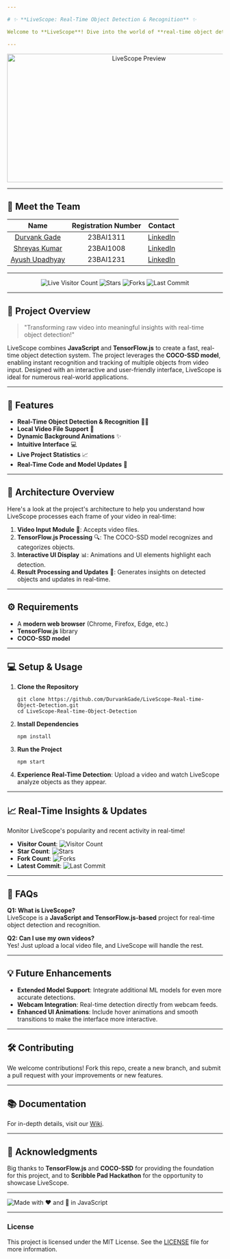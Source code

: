```yaml
---

# ✨ **LiveScope: Real-Time Object Detection & Recognition** ✨

Welcome to **LiveScope**! Dive into the world of **real-time object detection and recognition**, powered by **JavaScript** and **TensorFlow.js**. With a sleek design and engaging features, LiveScope is perfect for applications in surveillance, autonomous vehicles, and beyond!

---
```


<div align="center">
  <img src="https://via.placeholder.com/600x300.png?text=LiveScope+Preview" alt="LiveScope Preview" width="600" height="300">
</div>

---

## 👥 **Meet the Team**

| Name | Registration Number | Contact |
|:----:|:--------------------:|:--------------:|
| [Durvank Gade](https://github.com/DurvankGade) | 23BAI1311 | [LinkedIn](https://www.linkedin.com/in/durvank-gade-bb38a0276/) |
| [Shreyas Kumar](https://github.com/shkshreyas) | 23BAI1008 | [LinkedIn](https://www.linkedin.com/in/shkshreyas/) |
| [Ayush Upadhyay]() | 23BAI1231 | [LinkedIn](https://www.linkedin.com/in/ayushdevai/) |

---

<div align="center">
  <img src="https://visitor-badge.laobi.icu/badge?page_id=DurvankGade.LiveScope-Real-time-Object-Detection" alt="Live Visitor Count" />
  <img src="https://img.shields.io/github/stars/DurvankGade/LiveScope-Real-time-Object-Detection?style=social" alt="Stars" />
  <img src="https://img.shields.io/github/forks/DurvankGade/LiveScope-Real-time-Object-Detection" alt="Forks" />
  <img src="https://img.shields.io/github/last-commit/DurvankGade/LiveScope-Real-time-Object-Detection" alt="Last Commit" />
</div>

---

## 🚀 **Project Overview**

> "Transforming raw video into meaningful insights with real-time object detection!"  



LiveScope combines **JavaScript** and **TensorFlow.js** to create a fast, real-time object detection system. The project leverages the **COCO-SSD model**, enabling instant recognition and tracking of multiple objects from video input. Designed with an interactive and user-friendly interface, LiveScope is ideal for numerous real-world applications.

---

## 🎨 **Features**

- **Real-Time Object Detection & Recognition** 🕵️‍♂️
- **Local Video File Support** 📂
- **Dynamic Background Animations** ✨
- **Intuitive Interface** 💻
- **Live Project Statistics** 📈 
- **Real-Time Code and Model Updates** 🔄

---

## 📐 **Architecture Overview**

Here's a look at the project's architecture to help you understand how LiveScope processes each frame of your video in real-time:

1. **Video Input Module** 🎥: Accepts video files.
2. **TensorFlow.js Processing** 🔍: The COCO-SSD model recognizes and categorizes objects.
3. **Interactive UI Display** 📊: Animations and UI elements highlight each detection.
4. **Result Processing and Updates** 💾: Generates insights on detected objects and updates in real-time.

---

## ⚙️ **Requirements**

- A **modern web browser** (Chrome, Firefox, Edge, etc.)
- **TensorFlow.js** library
- **COCO-SSD model**

---

## 💻 **Setup & Usage**

1. **Clone the Repository**  
   ```
   git clone https://github.com/DurvankGade/LiveScope-Real-time-Object-Detection.git
   cd LiveScope-Real-time-Object-Detection
   ```

2. **Install Dependencies**  
   ```
   npm install
   ```

3. **Run the Project**  
   ```
   npm start
   ```

4. **Experience Real-Time Detection**: Upload a video and watch LiveScope analyze objects as they appear.

---

## 📈 **Real-Time Insights & Updates**

Monitor LiveScope's popularity and recent activity in real-time!

- **Visitor Count**: ![Visitor Count](https://visitor-badge.laobi.icu/badge?page_id=DurvankGade.LiveScope-Real-time-Object-Detection)
- **Star Count**: ![Stars](https://img.shields.io/github/stars/DurvankGade/LiveScope-Real-time-Object-Detection?style=social)
- **Fork Count**: ![Forks](https://img.shields.io/github/forks/DurvankGade/LiveScope-Real-time-Object-Detection)
- **Latest Commit**: ![Last Commit](https://img.shields.io/github/last-commit/DurvankGade/LiveScope-Real-time-Object-Detection)

---

## 💬 **FAQs**

**Q1: What is LiveScope?**  
LiveScope is a **JavaScript and TensorFlow.js-based** project for real-time object detection and recognition.

**Q2: Can I use my own videos?**  
Yes! Just upload a local video file, and LiveScope will handle the rest.

---

## 💡 **Future Enhancements**

- **Extended Model Support**: Integrate additional ML models for even more accurate detections.
- **Webcam Integration**: Real-time detection directly from webcam feeds.
- **Enhanced UI Animations**: Include hover animations and smooth transitions to make the interface more interactive.

---

## 🛠️ **Contributing**

We welcome contributions! Fork this repo, create a new branch, and submit a pull request with your improvements or new features.

---

## 📚 **Documentation**

For in-depth details, visit our [Wiki](https://github.com/DurvankGade/LiveScope-Real-time-Object-Detection/wiki).

---

## 🌟 **Acknowledgments**

Big thanks to **TensorFlow.js** and **COCO-SSD** for providing the foundation for this project, and to **Scribble Pad Hackathon** for the opportunity to showcase LiveScope.

---

![Made with ❤️ and 💪 in JavaScript](https://img.shields.io/badge/Made%20with-%F0%9F%A4%96%20%F0%9F%91%8A%20-JavaScript)

---

### License

This project is licensed under the MIT License. See the [LICENSE](https://github.com/DurvankGade/LiveScope-Real-time-Object-Detection/blob/main/LICENSE) file for more information.
